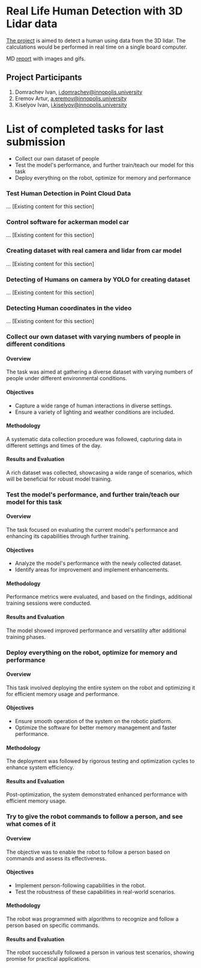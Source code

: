 # Real Life Human Detection with 3D Lidar data
[The project](https://github.com/domrachev03/Real-Life-Human-Detection-with-3D-Lidar-data.git) is aimed to detect a human using data from the 3D lidar. The calculations would be performed in real time on a single board computer.

MD [report](https://github.com/domrachev03/Real-Life-Human-Detection-with-3D-Lidar-data/blob/master/report%232.md) with images and gifs.

## Project Participants
1. Domraсhev Ivan, i.domrachev@innopolis.university
2. Eremov Artur, a.eremov@innopolis.university
3. Kiselyov Ivan, i.kiselyov@innopolis.university

# List of completed tasks for last submission
- Collect our own dataset of people
- Test the model's performance, and further train/teach our model for this task
- Deploy everything on the robot, optimize for memory and performance

### Test Human Detection in Point Cloud Data
...
[Existing content for this section]

### Control software for ackerman model car
...
[Existing content for this section]

### Creating dataset with real camera and lidar from car model
...
[Existing content for this section]

### Detecting of Humans on camera by YOLO for creating dataset
...
[Existing content for this section]

### Detecting Human coordinates in the video
...
[Existing content for this section]

### Collect our own dataset with varying numbers of people in different conditions
#### Overview
The task was aimed at gathering a diverse dataset with varying numbers of people under different environmental conditions.

#### Objectives
- Capture a wide range of human interactions in diverse settings.
- Ensure a variety of lighting and weather conditions are included.

#### Methodology
A systematic data collection procedure was followed, capturing data in different settings and times of the day.

#### Results and Evaluation
A rich dataset was collected, showcasing a wide range of scenarios, which will be beneficial for robust model training.

### Test the model's performance, and further train/teach our model for this task
#### Overview
The task focused on evaluating the current model's performance and enhancing its capabilities through further training.

#### Objectives
- Analyze the model's performance with the newly collected dataset.
- Identify areas for improvement and implement enhancements.

#### Methodology
Performance metrics were evaluated, and based on the findings, additional training sessions were conducted.

#### Results and Evaluation
The model showed improved performance and versatility after additional training phases.

### Deploy everything on the robot, optimize for memory and performance
#### Overview
This task involved deploying the entire system on the robot and optimizing it for efficient memory usage and performance.

#### Objectives
- Ensure smooth operation of the system on the robotic platform.
- Optimize the software for better memory management and faster performance.

#### Methodology
The deployment was followed by rigorous testing and optimization cycles to enhance system efficiency.

#### Results and Evaluation
Post-optimization, the system demonstrated enhanced performance with efficient memory usage.

### Try to give the robot commands to follow a person, and see what comes of it
#### Overview
The objective was to enable the robot to follow a person based on commands and assess its effectiveness.

#### Objectives
- Implement person-following capabilities in the robot.
- Test the robustness of these capabilities in real-world scenarios.

#### Methodology
The robot was programmed with algorithms to recognize and follow a person based on specific commands.

#### Results and Evaluation
The robot successfully followed a person in various test scenarios, showing promise for practical applications.
